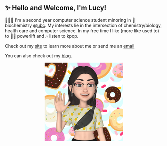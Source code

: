 ## ✨ Hello and Welcome, I'm Lucy!

👩🏻‍💻 I'm a second year computer science student minoring in 🧬 biochemistry @[ubc](https://ubc.ca). My interests lie in the intersection of chemistry/biology, health care and computer science. In my free time I like (more like used to) to 🏋️‍♀️ powerlift and 🎶 listen to kpop. 

Check out my [site](http://lhao03.github.io/) to learn more about me or send me an [email](mailto:hao.lucyy@gmail.com)

You can also check out my [blog](https://lhao03.github.io/blog/).

<p align="center">
	<img src="me.gif" height="250px">
	<p align="center">
</p>

